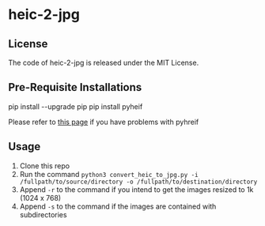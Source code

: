 # heic-2-jpg

## License
The code of heic-2-jpg is released under the MIT License.

## Pre-Requisite Installations
pip install --upgrade pip
pip install pyheif

Please refer to [this page]([https://www.google.com](https://pypi.org/project/pyheif/)) if you have problems with pyhreif

## Usage
1. Clone this repo
2. Run the command
```python3 convert_heic_to_jpg.py -i /fullpath/to/source/directory -o /fullpath/to/destination/directory```
3. Append ```-r``` to the command if you intend to get the images resized to 1k (1024 x 768)
4. Append ```-s``` to the command if the images are contained with subdirectories
